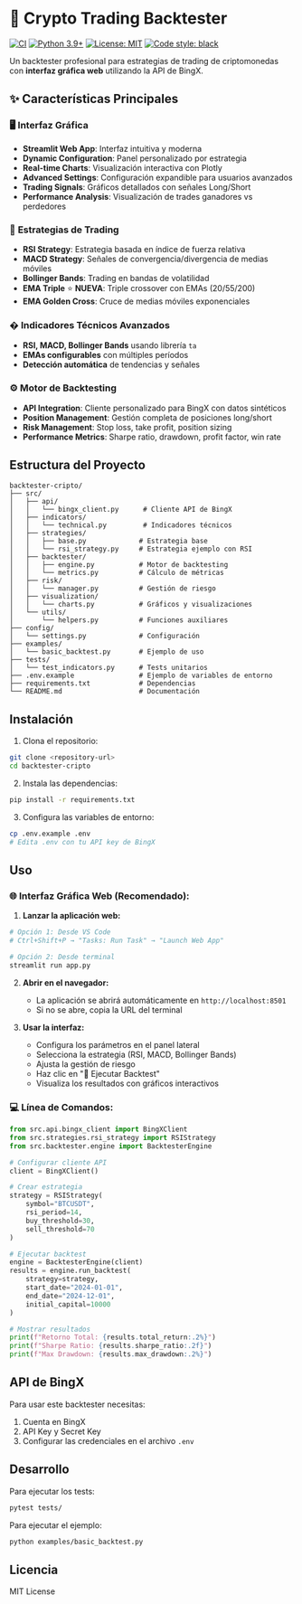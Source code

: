 # 🚀 Crypto Trading Backtester

[![CI](https://github.com/[tu-usuario]/backtester-cripto/workflows/CI/badge.svg)](https://github.com/[tu-usuario]/backtester-cripto/actions)
[![Python 3.9+](https://img.shields.io/badge/python-3.9+-blue.svg)](https://www.python.org/downloads/)
[![License: MIT](https://img.shields.io/badge/License-MIT-yellow.svg)](https://opensource.org/licenses/MIT)
[![Code style: black](https://img.shields.io/badge/code%20style-black-000000.svg)](https://github.com/psf/black)

Un backtester profesional para estrategias de trading de criptomonedas con **interfaz gráfica web** utilizando la API de BingX.

## ✨ Características Principales

### 🖥️ **Interfaz Gráfica**
- **Streamlit Web App**: Interfaz intuitiva y moderna
- **Dynamic Configuration**: Panel personalizado por estrategia  
- **Real-time Charts**: Visualización interactiva con Plotly
- **Advanced Settings**: Configuración expandible para usuarios avanzados
- **Trading Signals**: Gráficos detallados con señales Long/Short
- **Performance Analysis**: Visualización de trades ganadores vs perdedores

### 🎯 **Estrategias de Trading**
- **RSI Strategy**: Estrategia basada en índice de fuerza relativa
- **MACD Strategy**: Señales de convergencia/divergencia de medias móviles  
- **Bollinger Bands**: Trading en bandas de volatilidad
- **EMA Triple** ⭐ **NUEVA**: Triple crossover con EMAs (20/55/200)
- **EMA Golden Cross**: Cruce de medias móviles exponenciales

### � **Indicadores Técnicos Avanzados**
- **RSI, MACD, Bollinger Bands** usando librería `ta`
- **EMAs configurables** con múltiples períodos
- **Detección automática** de tendencias y señales

### ⚙️ **Motor de Backtesting**
- **API Integration**: Cliente personalizado para BingX con datos sintéticos
- **Position Management**: Gestión completa de posiciones long/short
- **Risk Management**: Stop loss, take profit, position sizing
- **Performance Metrics**: Sharpe ratio, drawdown, profit factor, win rate

## Estructura del Proyecto

```
backtester-cripto/
├── src/
│   ├── api/
│   │   └── bingx_client.py      # Cliente API de BingX
│   ├── indicators/
│   │   └── technical.py         # Indicadores técnicos
│   ├── strategies/
│   │   ├── base.py             # Estrategia base
│   │   └── rsi_strategy.py     # Estrategia ejemplo con RSI
│   ├── backtester/
│   │   ├── engine.py           # Motor de backtesting
│   │   └── metrics.py          # Cálculo de métricas
│   ├── risk/
│   │   └── manager.py          # Gestión de riesgo
│   ├── visualization/
│   │   └── charts.py           # Gráficos y visualizaciones
│   └── utils/
│       └── helpers.py          # Funciones auxiliares
├── config/
│   └── settings.py             # Configuración
├── examples/
│   └── basic_backtest.py       # Ejemplo de uso
├── tests/
│   └── test_indicators.py      # Tests unitarios
├── .env.example                # Ejemplo de variables de entorno
├── requirements.txt            # Dependencias
└── README.md                   # Documentación
```

## Instalación

1. Clona el repositorio:
```bash
git clone <repository-url>
cd backtester-cripto
```

2. Instala las dependencias:
```bash
pip install -r requirements.txt
```

3. Configura las variables de entorno:
```bash
cp .env.example .env
# Edita .env con tu API key de BingX
```

## Uso

### 🌐 Interfaz Gráfica Web (Recomendado):

1. **Lanzar la aplicación web:**
```bash
# Opción 1: Desde VS Code
# Ctrl+Shift+P → "Tasks: Run Task" → "Launch Web App"

# Opción 2: Desde terminal
streamlit run app.py
```

2. **Abrir en el navegador:**
   - La aplicación se abrirá automáticamente en `http://localhost:8501`
   - Si no se abre, copia la URL del terminal

3. **Usar la interfaz:**
   - Configura los parámetros en el panel lateral
   - Selecciona la estrategia (RSI, MACD, Bollinger Bands)
   - Ajusta la gestión de riesgo
   - Haz clic en "🚀 Ejecutar Backtest"
   - Visualiza los resultados con gráficos interactivos

### 💻 Línea de Comandos:

```python
from src.api.bingx_client import BingXClient
from src.strategies.rsi_strategy import RSIStrategy
from src.backtester.engine import BacktesterEngine

# Configurar cliente API
client = BingXClient()

# Crear estrategia
strategy = RSIStrategy(
    symbol="BTCUSDT",
    rsi_period=14,
    buy_threshold=30,
    sell_threshold=70
)

# Ejecutar backtest
engine = BacktesterEngine(client)
results = engine.run_backtest(
    strategy=strategy,
    start_date="2024-01-01",
    end_date="2024-12-01",
    initial_capital=10000
)

# Mostrar resultados
print(f"Retorno Total: {results.total_return:.2%}")
print(f"Sharpe Ratio: {results.sharpe_ratio:.2f}")
print(f"Max Drawdown: {results.max_drawdown:.2%}")
```

## API de BingX

Para usar este backtester necesitas:
1. Cuenta en BingX
2. API Key y Secret Key
3. Configurar las credenciales en el archivo `.env`

## Desarrollo

Para ejecutar los tests:
```bash
pytest tests/
```

Para ejecutar el ejemplo:
```bash
python examples/basic_backtest.py
```

## Licencia

MIT License